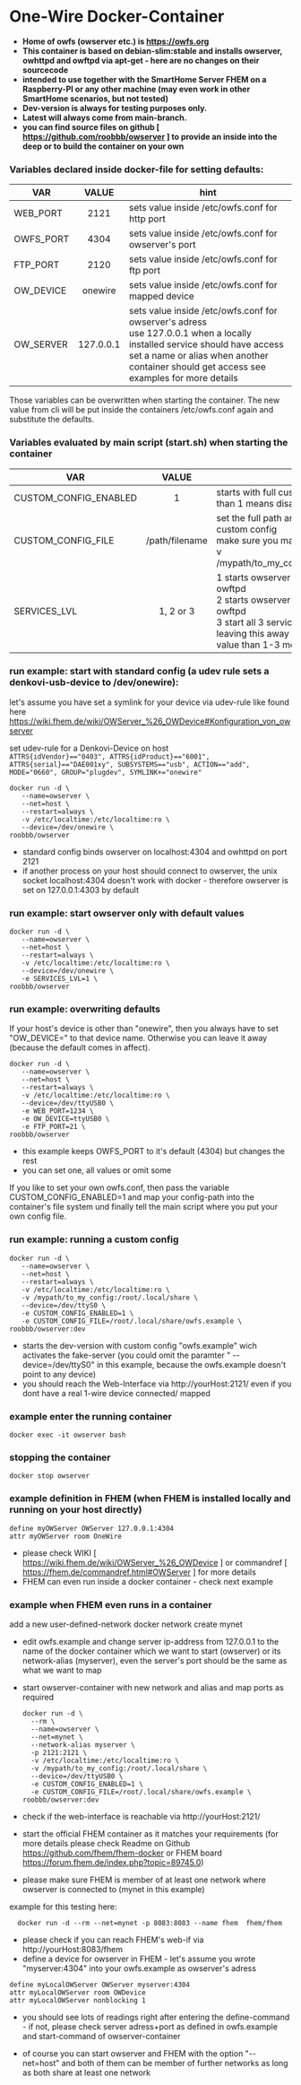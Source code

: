 # One-Wire Docker-Container

+ **Home of owfs (owserver etc.) is https://owfs.org**
+ **This container is based on debian-slim:stable and installs owserver, owhttpd and owftpd via apt-get - here are no changes on their sourcecode**
+ **intended to use together with the SmartHome Server FHEM on a Raspberry-PI or any other machine (may even work in other SmartHome scenarios, but not tested)**
+ **Dev-version is always for testing purposes only.**
+ **Latest will always come from main-branch.**
+ **you can find source files on github [ https://github.com/roobbb/owserver ] to provide an inside into the deep or to build the container on your own**

### Variables declared inside docker-file for setting defaults:

|VAR               |VALUE   |hint                                                                                     |
|------------------|:----------:|--------------------------------------------------------------------------|
|WEB_PORT   |2121     |sets value inside /etc/owfs.conf for http port             | 
|OWFS_PORT|4304      |sets value  inside /etc/owfs.conf for owserver's port|
|FTP_PORT    |2120      |sets value inside /etc/owfs.conf for ftp port                |
|OW_DEVICE |onewire|sets value inside /etc/owfs.conf for mapped device  |
|OW_SERVER|127.0.0.1|sets value inside /etc/owfs.conf for owserver's adress<br>use 127.0.0.1 when a locally installed service should have access<br>set a name or alias when another container should get access see examples for more details|

Those variables can be overwritten when starting the container. The new value from cli will be put inside the containers /etc/owfs.conf again and substitute the defaults.

### Variables evaluated by main script (start.sh) when starting the container

|VAR               |VALUE   |hint                                                                                     |
|------------------|:----------:|--------------------------------------------------------------------------|
|CUSTOM_CONFIG_ENABLED|1                         |starts with full custom config file, other than 1 means disabled| 
|CUSTOM_CONFIG_FILE          |/path/filename|set the full path and filename of the custom config <br> make sure you mapped it in there (e.g. -v /mypath/to_my_config:/root/.local/share)|
|SERVICES_LVL|1, 2 or 3| 1 starts owserver only, no owhttpd or owftpd<br>2 starts owserver and owhttpd, no owftpd<br>3 start all 3 services<br>leaving this away or giving any other value than 1-3 means use the default: 3|

### run example: start with standard config (a udev rule sets a denkovi-usb-device to /dev/onewire):

let's assume you have set a symlink for your device via udev-rule like found here https://wiki.fhem.de/wiki/OWServer_%26_OWDevice#Konfiguration_von_owserver

set udev-rule for a Denkovi-Device on host \
`ATTRS{idVendor}=="0403", ATTRS{idProduct}=="6001", ATTRS{serial}=="DAE001xy", SUBSYSTEMS=="usb", ACTION=="add", MODE="0660", GROUP="plugdev", SYMLINK+="onewire"`


    docker run -d \
       --name=owserver \
       --net=host \
       --restart=always \
       -v /etc/localtime:/etc/localtime:ro \
       --device=/dev/onewire \
    roobbb/owserver

+ standard config binds owserver on localhost:4304 and owhttpd on port 2121
+ if another process on your host should connect to owserver, the unix socket localhost:4304 doesn't work with docker - therefore owserver is set on 127.0.0.1:4303 by default

### run example: start owserver only with default values 

    docker run -d \
       --name=owserver \
       --net=host \
       --restart=always \
       -v /etc/localtime:/etc/localtime:ro \
       --device=/dev/onewire \
       -e SERVICES_LVL=1 \
    roobbb/owserver

### run example: overwriting defaults

If your host's device is other than "onewire", then you always have to set "OW_DEVICE=" to that device name. Otherwise you can leave it away (because the default comes in affect).

    docker run -d \
       --name=owserver \
       --net=host \
       --restart=always \
       -v /etc/localtime:/etc/localtime:ro \
       --device=/dev/ttyUSB0 \
       -e WEB_PORT=1234 \
       -e OW_DEVICE=ttyUSB0 \
       -e FTP_PORT=21 \
    roobbb/owserver

+ this example keeps OWFS_PORT to it's default (4304) but changes the rest
+ you can set one, all values or omit some

If you like to set your own owfs.conf, then pass the variable CUSTOM_CONFIG_ENABLED=1 and map your config-path into the container's file system und finally tell the main script where you put your own config file.

### run example: running a custom config

    docker run -d \
       --name=owserver \
       --net=host \
       --restart=always \
       -v /etc/localtime:/etc/localtime:ro \
       -v /mypath/to_my_config:/root/.local/share \
       --device=/dev/ttyS0 \
       -e CUSTOM_CONFIG_ENABLED=1 \
       -e CUSTOM_CONFIG_FILE=/root/.local/share/owfs.example \
    roobbb/owserver:dev

+ starts the dev-version with custom config "owfs.example" wich activates the fake-server (you could omit the paramter " --device=/dev/ttyS0" in this example, because the owfs.example doesn't point to any device)
+ you should reach the Web-Interface via http://yourHost:2121/ even if you dont have a real 1-wire device connected/ mapped

### example enter the running container
`docker exec -it owserver bash`

### stopping the container
`docker stop owserver`

### example definition in FHEM (when FHEM is installed locally and running on your host directly) 

`define myOWServer OWServer 127.0.0.1:4304` \
`attr myOWServer room OneWire`

+ please check WIKI [ https://wiki.fhem.de/wiki/OWServer_%26_OWDevice ] or commandref [ https://fhem.de/commandref.html#OWServer ] for more details  
+ FHEM can even run inside a docker container - check next example  

### example when FHEM even runs in a container

add a new user-defined-network
    docker network create mynet

+ edit owfs.example and change server ip-address from 127.0.0.1 to the name of the docker container which we want to start (owserver) or its network-alias (myserver), even the server's port should be the same as what we want to map
+ start owserver-container with new network and alias and map ports as required

      docker run -d \
        --rm \
        --name=owserver \
        --net=mynet \
        --network-alias myserver \
        -p 2121:2121 \
        -v /etc/localtime:/etc/localtime:ro \
        -v /mypath/to_my_config:/root/.local/share \
        --device=/dev/ttyUSB0 \
        -e CUSTOM_CONFIG_ENABLED=1 \
        -e CUSTOM_CONFIG_FILE=/root/.local/share/owfs.example \
      roobbb/owserver:dev

+ check if the web-interface is reachable via http://yourHost:2121/

+ start the official FHEM container as it matches your requirements (for more details please check Readme on Github https://github.com/fhem/fhem-docker or FHEM board https://forum.fhem.de/index.php?topic=89745.0)
+ please make sure FHEM is member of at least one network where owserver is connected to (mynet in this example)

example for this testing here:

      docker run -d --rm --net=mynet -p 8083:8083 --name fhem  fhem/fhem

+ please check if you can reach FHEM's web-if via http://yourHost:8083/fhem
+ define a device for owserver in FHEM - let's assume you wrote "myserver:4304" into your owfs.example as owserver's adress 

`define myLocalOWServer OWServer myserver:4304` \
`attr myLocalOWServer room OWDevice` \
`attr myLocalOWServer nonblocking 1`

+ you should see lots of readings right after entering the define-command - if not, please check server adress+port as defined in owfs.example and start-command of owserver-container

+ of course you can start owserver and FHEM with the option "--net=host" and both of them can be member of further networks as long as both share at least one network
